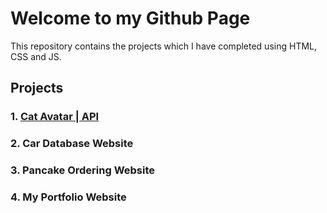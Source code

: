 # Welcome to my Github Page
This repository contains the projects which I have completed using HTML, CSS and JS.

## Projects
### 1. <a href= https://fizzaishfaq110.github.io/API/index.html> Cat Avatar | API </a>
### 2. Car Database Website
### 3. Pancake Ordering Website
### 4. My Portfolio Website
